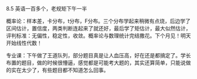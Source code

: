 8.5
英语一百多个，老规矩下午一半

概率论：样本差，卡分布，t分布，F分布。三个分布学起来稍微有点烧，后边学了区间估计，置信度，两类判断连起来了就还好，最后学了矩估计，最大似然估计，评判标准：无偏性，稳定性，收敛。概率论与数理统计完结撒花。下个月见！明天开始线性代数！

专业课：下午做了王道队列，部分题目真是让人血压高，好在还是都搞定了。学长布置的题目，做的时候很懵逼，感觉都是可能考大题的，其实还算简单，只能说做的实在太少了，有些题目都不知道怎么回事。
